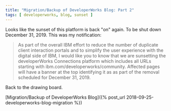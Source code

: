 ```yaml
---
title: "Migration/Backup of DeveloperWorks Blog: Part 2"
tags: [ developerworks, blog, sunset ]
---
```

Looks like the sunset of this platform is back "on" again. To be shut down December 31, 2019\. This was my notification:

> As part of the overall IBM effort to reduce the number of duplicate client interaction portals and to simplify the user experience with the digital side of IBM, I would like you to know that we are sunsetting the developerWorks Connections platform which includes all URLs starting with ibm.com/developerworks/community. Affected pages will have a banner at the top identifying it as as part of the removal scheduled for December 31, 2019.

Back to the drawing board.

[Migration/Backup of DeveloperWorks Blog]({% post_url 2018-09-25-developerworks-blog-migration %})
